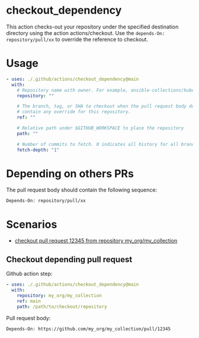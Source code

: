 # checkout_dependency

This action checks-out your repository under the specified destination directory using the action actions/checkout. Use the `depends-On: repository/pull/xx` to override the reference to checkout.

# Usage

<!-- start usage -->

```yaml
- uses: ./.github/actions/checkout_dependency@main
  with:
    # Repository name with owner. For example, ansible-collections/kubernetes.core
    repository: ""

    # The branch, tag, or SHA to checkout when the pull request body does not
    # contain any override for this repository.
    ref: ""

    # Relative path under $GITHUB_WORKSPACE to place the repository
    path: ""

    # Number of commits to fetch. 0 indicates all history for all branches and tags.
    fetch-depth: "1"
```

<!-- end usage -->

# Depending on others PRs

The pull request body should contain the following sequence:

```
Depends-On: repository/pull/xx
```

# Scenarios

- [checkout pull request 12345 from repository my_org/my_collection](#Checkout-depending-pull-request)

## Checkout depending pull request

Github action step:

```yaml
- uses: ./.github/actions/checkout_dependency@main
  with:
    repository: my_org/my_collection
    ref: main
    path: /path/to/checkout/repository
```

Pull request body:

```text
Depends-On: https://github.com/my_org/my_collection/pull/12345
```
